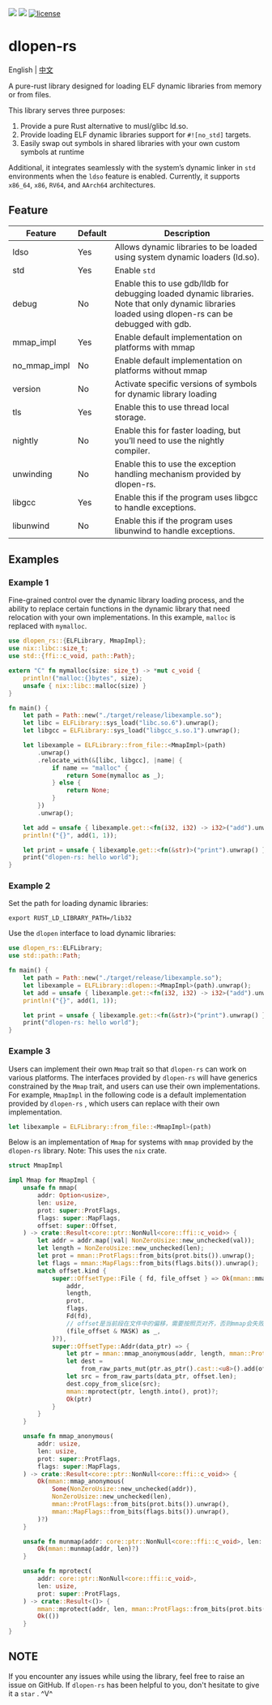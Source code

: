 [![](https://img.shields.io/crates/v/dlopen-rs.svg)](https://crates.io/crates/dlopen-rs)
[![](https://img.shields.io/crates/d/dlopen-rs.svg)](https://crates.io/crates/dlopen-rs)
[![license](https://img.shields.io/crates/l/dlopen-rs.svg)](https://crates.io/crates/dlopen-rs)
# dlopen-rs

English | [中文](README-zh_cn.md)

A pure-rust library designed for loading ELF dynamic libraries from memory or from files. 

This library serves three purposes:
1. Provide a pure Rust alternative to musl/glibc ld.so.
2. Provide loading ELF dynamic libraries support for `#![no_std]` targets.
3. Easily swap out symbols in shared libraries with your own custom symbols at runtime

Additional, it integrates seamlessly with the system’s dynamic linker in `std` environments when the `ldso` feature is enabled. Currently, it supports `x86_64`, `x86`, `RV64`, and `AArch64` architectures.

## Feature
| Feature      | Default | Description                                                                                                                                           |
| ------------ | ------- | ----------------------------------------------------------------------------------------------------------------------------------------------------- |
| ldso         | Yes     | Allows dynamic libraries to be loaded using system dynamic loaders (ld.so).                                                                           |
| std          | Yes     | Enable `std`                                                                                                                                          |
| debug        | No      | Enable this to use gdb/lldb for debugging loaded dynamic libraries. Note that only dynamic libraries loaded using dlopen-rs can be debugged with gdb. |
| mmap_impl    | Yes     | Enable default implementation on platforms with mmap                                                                                                  |
| no_mmap_impl | No      | Enable default implementation on platforms without mmap                                                                                               |
| version      | No      | Activate specific versions of symbols for dynamic library loading                                                                                     |
| tls          | Yes     | Enable this to use thread local storage.                                                                                                              |
| nightly      | No      | Enable this for faster loading, but you’ll need to use the nightly compiler.                                                                          |
| unwinding    | No      | Enable this to use the exception handling mechanism provided by dlopen-rs.                                                                            |
| libgcc       | Yes     | Enable this if the program uses libgcc to handle exceptions.                                                                                          |
| libunwind    | No      | Enable this if the program uses libunwind to handle exceptions.                                                                                       |


## Examples

### Example 1
Fine-grained control over the dynamic library loading process, and the ability to replace certain functions in the dynamic library that need relocation with your own implementations. In this example, `malloc` is replaced with `mymalloc`.
```rust
use dlopen_rs::{ELFLibrary, MmapImpl};
use nix::libc::size_t;
use std::{ffi::c_void, path::Path};

extern "C" fn mymalloc(size: size_t) -> *mut c_void {
    println!("malloc:{}bytes", size);
    unsafe { nix::libc::malloc(size) }
}

fn main() {
    let path = Path::new("./target/release/libexample.so");
    let libc = ELFLibrary::sys_load("libc.so.6").unwrap();
    let libgcc = ELFLibrary::sys_load("libgcc_s.so.1").unwrap();

    let libexample = ELFLibrary::from_file::<MmapImpl>(path)
        .unwrap()
        .relocate_with(&[libc, libgcc], |name| {
            if name == "malloc" {
                return Some(mymalloc as _);
            } else {
                return None;
            }
        })
        .unwrap();

    let add = unsafe { libexample.get::<fn(i32, i32) -> i32>("add").unwrap() };
    println!("{}", add(1, 1));

    let print = unsafe { libexample.get::<fn(&str)>("print").unwrap() };
    print("dlopen-rs: hello world");
}
```
### Example 2
Set the path for loading dynamic libraries:
```shell
export RUST_LD_LIBRARY_PATH=/lib32
```
Use the `dlopen` interface to load dynamic libraries:
```rust
use dlopen_rs::ELFLibrary;
use std::path::Path;

fn main() {
    let path = Path::new("./target/release/libexample.so");
    let libexample = ELFLibrary::dlopen::<MmapImpl>(path).unwrap();
    let add = unsafe { libexample.get::<fn(i32, i32) -> i32>("add").unwrap() };
    println!("{}", add(1, 1));

    let print = unsafe { libexample.get::<fn(&str)>("print").unwrap() };
    print("dlopen-rs: hello world");
}
```
### Example 3
Users can implement their own   `Mmap`   trait so that   `dlopen-rs`   can work on various platforms.
The interfaces provided by   `dlopen-rs`   will have generics constrained by the   `Mmap`   trait, and users can use their own implementations. For example,   `MmapImpl`   in the following code is a default implementation provided by   `dlopen-rs`  , which users can replace with their own implementation.
```rust
let libexample = ELFLibrary::from_file::<MmapImpl>(path)
```
Below is an implementation of   `Mmap`   for systems with   `mmap`   provided by the   `dlopen-rs`   library. Note: This uses the   `nix`   crate.
```rust
struct MmapImpl

impl Mmap for MmapImpl {
    unsafe fn mmap(
        addr: Option<usize>,
        len: usize,
        prot: super::ProtFlags,
        flags: super::MapFlags,
        offset: super::Offset,
    ) -> crate::Result<core::ptr::NonNull<core::ffi::c_void>> {
        let addr = addr.map(|val| NonZeroUsize::new_unchecked(val));
        let length = NonZeroUsize::new_unchecked(len);
        let prot = mman::ProtFlags::from_bits(prot.bits()).unwrap();
        let flags = mman::MapFlags::from_bits(flags.bits()).unwrap();
        match offset.kind {
            super::OffsetType::File { fd, file_offset } => Ok(mman::mmap(
                addr,
                length,
                prot,
                flags,
                Fd(fd),
                // offset是当前段在文件中的偏移，需要按照页对齐，否则mmap会失败
                (file_offset & MASK) as _,
            )?),
            super::OffsetType::Addr(data_ptr) => {
                let ptr = mman::mmap_anonymous(addr, length, mman::ProtFlags::PROT_WRITE, flags)?;
                let dest =
                    from_raw_parts_mut(ptr.as_ptr().cast::<u8>().add(offset.offset), offset.len);
                let src = from_raw_parts(data_ptr, offset.len);
                dest.copy_from_slice(src);
                mman::mprotect(ptr, length.into(), prot)?;
                Ok(ptr)
            }
        }
    }

    unsafe fn mmap_anonymous(
        addr: usize,
        len: usize,
        prot: super::ProtFlags,
        flags: super::MapFlags,
    ) -> crate::Result<core::ptr::NonNull<core::ffi::c_void>> {
        Ok(mman::mmap_anonymous(
            Some(NonZeroUsize::new_unchecked(addr)),
            NonZeroUsize::new_unchecked(len),
            mman::ProtFlags::from_bits(prot.bits()).unwrap(),
            mman::MapFlags::from_bits(flags.bits()).unwrap(),
        )?)
    }

    unsafe fn munmap(addr: core::ptr::NonNull<core::ffi::c_void>, len: usize) -> crate::Result<()> {
        Ok(mman::munmap(addr, len)?)
    }

    unsafe fn mprotect(
        addr: core::ptr::NonNull<core::ffi::c_void>,
        len: usize,
        prot: super::ProtFlags,
    ) -> crate::Result<()> {
        mman::mprotect(addr, len, mman::ProtFlags::from_bits(prot.bits()).unwrap())?;
        Ok(())
    }
}
```
## NOTE
If you encounter any issues while using the library, feel free to raise an issue on GitHub. If   `dlopen-rs`   has been helpful to you, don't hesitate to give it a   `star`  . ^V^